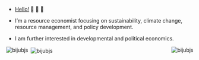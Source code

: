 - [Hello!](https://bijeshmishra.wordpress.com/) 👋 👋 👋

- I’m a resource economist focusing on sustainability, climate change, resource management, and policy development.

- I am further interested in developmental and political economics.

<!---
biju9bjs/biju9bjs is a ✨ special ✨ repository because its `README.md` (this file) appears on your GitHub profile.
You can click the Preview link to take a look at your changes.
--->
<p><img align="left" src="https://github-readme-stats.vercel.app/api/top-langs?username=bijubjs&show_icons=true&locale=en&layout=compact" alt="bijubjs" /></p>

<p><img align="right" src="https://github-readme-streak-stats.herokuapp.com/?user=bijubjs&" alt="bijubjs" /></p>

<p>&nbsp;<img align="center" src="https://github-readme-stats.vercel.app/api?username=bijubjs&show_icons=true&locale=en" alt="bijubjs" /></p>


